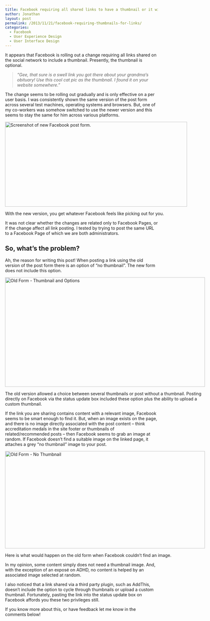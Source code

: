 ```yaml
---
title: Facebook requiring all shared links to have a thumbnail or it will pick one at random for you.
author: Jonathan
layout: post
permalink: /2013/11/21/facebook-requiring-thumbnails-for-links/
categories:
  - Facebook
  - User Experience Design
  - User Interface Design
---
```

It appears that Facebook is rolling out a change requiring all links shared on the social network to include a thumbnail. Presently, the thumbnail is optional.

> *&#8220;Gee, that sure is a swell link you got there about your grandma&#8217;s obituary! Use this cool cat pic as the thumbnail. I found it on your website somewhere.&#8221;*

The change seems to be rolling out gradually and is only effective on a per user basis. I was consistently shown the same version of the post form across several test machines, operating systems and browsers. But, one of my co-workers was somehow switched to use the newer version and this seems to stay the same for him across various platforms.

<div id="attachment_356" class="wp-caption aligncenter" style="width: 610px">
  <a href="http://jonathanporta.com/wp-content/uploads/2013/11/new-fb-post-form-e1385072997565.jpg"><img class="size-full wp-image-356 " alt="Screenshot of new Facebook post form." src="http://jonathanporta.com/wp-content/uploads/2013/11/new-fb-post-form-e1385072997565.jpg" width="600" height="280" /></a><p class="wp-caption-text">
    With the new version, you get whatever Facebook feels like picking out for you.
  </p>
</div>

It was not clear whether the changes are related only to Facebook Pages, or if the change affect all link posting. I tested by trying to post the same URL to a Facebook Page of which we are both administrators.

## So, what&#8217;s the problem?

Ah, the reason for writing this post! When posting a link using the old version of the post form there is an option of &#8220;no thumbnail&#8221;. The new form does not include this option.

<div id="attachment_367" class="wp-caption aligncenter" style="width: 669px">
  <a href="http://jonathanporta.com/wp-content/uploads/2013/11/old-fb-form-with-thumbnail-options.png"><img class="size-full wp-image-367" alt="Old Form - Thumbnail and Options" src="http://jonathanporta.com/wp-content/uploads/2013/11/old-fb-form-with-thumbnail-options.png" width="659" height="361" /></a><p class="wp-caption-text">
    The old version allowed a choice between several thumbnails or post without a thumbnail. Posting directly on Facebook via the status update box included these option plus the ability to upload a custom thumbnail.
  </p>
</div>

If the link you are sharing contains content with a relevant image, Facebook seems to be smart enough to find it. But, when an image exists on the page, and there is no image directly associated with the post content &#8211; think accreditation medals in the site footer or thumbnails of related/recommended posts &#8211; then Facebook seems to grab an image at random. If Facebook doesn&#8217;t find a suitable image on the linked page, it attaches a grey &#8220;no thumbnail&#8221; image to your post.

<div id="attachment_366" class="wp-caption aligncenter" style="width: 669px">
  <a href="http://jonathanporta.com/wp-content/uploads/2013/11/old-fb-form-no-thumbnail.png"><img class="size-full wp-image-366" alt="Old Form - No Thumbnail" src="http://jonathanporta.com/wp-content/uploads/2013/11/old-fb-form-no-thumbnail.png" width="659" height="321" /></a><p class="wp-caption-text">
    Here is what would happen on the old form when Facebook couldn&#8217;t find an image.
  </p>
</div>

In my opinion, some content simply does not need a thumbnail image. And, with the exception of an exposé on ADHD, no content is helped by an associated image selected at random.

I also noticed that a link shared via a third party plugin, such as AddThis, doesn&#8217;t include the option to cycle through thumbnails or upload a custom thumbnail. Fortunately, pasting the link into the status update box on Facebook affords you these two privileges still.

If you know more about this, or have feedback let me know in the comments below!